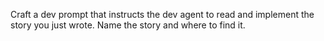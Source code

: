 Craft a dev prompt that instructs the dev agent to read and implement the story you just wrote. Name the story and where to find it.